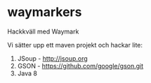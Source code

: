 # waymarkers
Hackkväll med Waymark

Vi sätter upp ett maven projekt och hackar lite:

1. JSoup - http://jsoup.org
2. GSON - https://github.com/google/gson.git
3. Java 8

